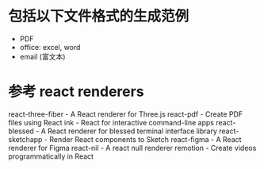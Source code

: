 包括以下文件格式的生成范例
=======================

* PDF
* office: excel, word
* email (富文本)

参考 react renderers
=====================
react-three-fiber - A React renderer for Three.js
react-pdf - Create PDF files using React
ink - React for interactive command-line apps
react-blessed - A React renderer for blessed terminal interface library
react-sketchapp - Render React components to Sketch
react-figma - A React renderer for Figma
react-nil - A react null renderer
remotion - Create videos programmatically in React
